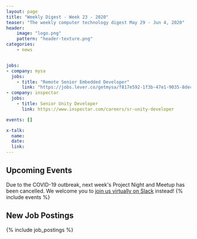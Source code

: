 ```yaml
---
layout: page
title: "Weekly Digest - Week 23 - 2020"
teaser: "The weekly computer technology digest May 29 - Jun 4, 2020"
header:
    image: "logo.png"
    pattern: "header-texture.png"
categories:
    - news


jobs:
- company: mysa
  jobs:
    - title: "Remote Senior Embedded Developer"
      link: "https://jobs.lever.co/getmysa/f817e592-1f3b-47e1-9035-8dec01f6cf55"
- company: inspectar
  jobs:
    - title: Senior Unity Developer
      link: https://www.inspectar.com/careers/sr-unity-developer

events: []

x-talk:
  name:
  date:
  link:
---
```


## Upcoming Events
Due to the COVID-19 outbreak, next week's Project Night and Meetup has been cancelled. We welcome you to [join us virtually on Slack](https://join.slack.com/t/ctsnl/shared_invite/enQtNzE5Mzc1OTA3ODI2LTdhODg1ZTQ4YTMwNDRkYzI2OWZjOTZmYWZjNjA3N2QzMTRiZWEyNmI0MTRmYjNjMDFhZGUxNzlhY2I5YjEwMTk) instead!
{% include events %}

## New Job Postings
{% include job_postings %}
